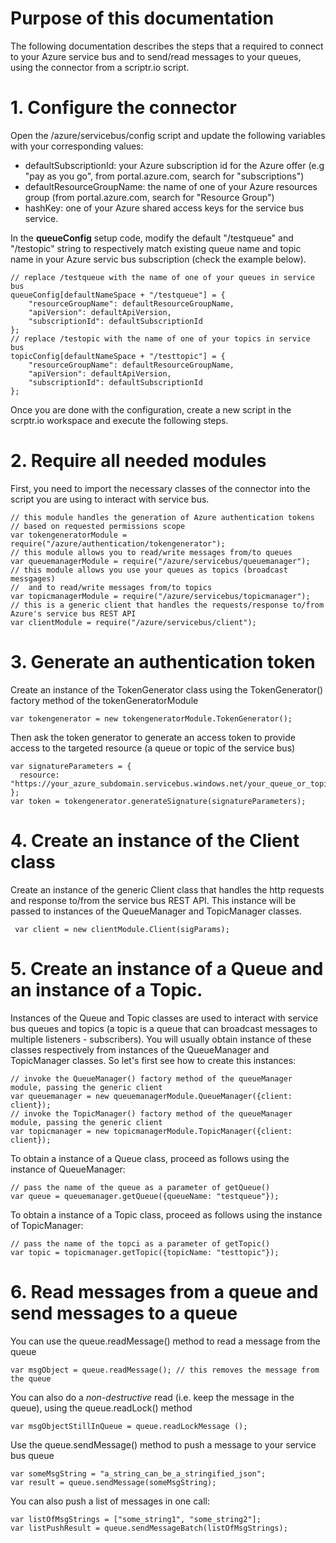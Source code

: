 # Purpose of this documentation

The following documentation describes the steps that a required to connect to your Azure service bus and to send/read messages to your queues, using the connector from a scriptr.io script.

# 1. Configure the connector

Open the /azure/servicebus/config script and update the following variables with your corresponding values:

- defaultSubscriptionId: your Azure subscription id for the Azure offer (e.g "pay as you go", from portal.azure.com, search for "subscriptions") 
- defaultResourceGroupName: the name of one of your Azure resources group (from portal.azure.com, search for "Resource Group")
- hashKey: one of your Azure shared access keys for the service bus service.

In the **queueConfig** setup code, modify the default "/testqueue" and "/testopic" string to respectively match existing queue name and topic name in your Azure servic bus subscription (check the example below).

```
// replace /testqueue with the name of one of your queues in service bus
queueConfig[defaultNameSpace + "/testqueue"] = { 
    "resourceGroupName": defaultResourceGroupName,
    "apiVersion": defaultApiVersion,
    "subscriptionId": defaultSubscriptionId
};
// replace /testopic with the name of one of your topics in service bus
topicConfig[defaultNameSpace + "/testtopic"] = {
    "resourceGroupName": defaultResourceGroupName,
    "apiVersion": defaultApiVersion,
    "subscriptionId": defaultSubscriptionId
};
```

Once you are done with the configuration, create a new script in the scrptr.io workspace and execute the following steps.

# 2. Require all needed modules

First, you need to import the necessary classes of the connector into the script you are using to interact with service bus.

```
// this module handles the generation of Azure authentication tokens
// based on requested permissions scope
var tokengeneratorModule = require("/azure/authentication/tokengenerator");
// this module allows you to read/write messages from/to queues 
var queuemanagerModule = require("/azure/servicebus/queuemanager");
// this module allows you use your queues as topics (broadcast messgages)
//  and to read/write messages from/to topics 
var topicmanagerModule = require("/azure/servicebus/topicmanager");
// this is a generic client that handles the requests/response to/from Azure's service bus REST API
var clientModule = require("/azure/servicebus/client");
```

# 3. Generate an authentication token

Create an instance of the TokenGenerator class using the TokenGenerator() factory method of the tokenGeneratorModule
```
var tokengenerator = new tokengeneratorModule.TokenGenerator();
```
Then ask the token generator to generate an access token to provide access to the targeted resource (a queue or topic of the service bus)
```
var signatureParameters = {       
  resource: "https://your_azure_subdomain.servicebus.windows.net/your_queue_or_topic_name" 
};
var token = tokengenerator.generateSignature(signatureParameters);
```
# 4. Create an instance of the Client class

Create an instance of the generic Client class that handles the http requests and response to/from the service bus REST API. This instance will be passed to instances of the QueueManager and TopicManager classes.
```
 var client = new clientModule.Client(sigParams);
 ```
 
 # 5. Create an instance of a Queue and an instance of a Topic.
 
Instances of the Queue and Topic classes are used to interact with service bus queues and topics (a topic is a queue that can broadcast messages to multiple listeners - subscribers). You will usually obtain instance of these classes respectively from instances of the QueueManager and TopicManager classes. So let's first see how to create this instances:
 
```
// invoke the QueueManager() factory method of the queueManager module, passing the generic client
var queuemanager = new queuemanagerModule.QueueManager({client: client});
// invoke the TopicManager() factory method of the queueManager module, passing the generic client
var topicmanager = new topicmanagerModule.TopicManager({client: client});
```
To obtain a instance of a Queue class, proceed as follows using the instance of QueueManager:
```
// pass the name of the queue as a parameter of getQueue()
var queue = queuemanager.getQueue({queueName: "testqueue"});
```
To obtain a instance of a Topic class, proceed as follows using the instance of TopicManager:
```
// pass the name of the topci as a parameter of getTopic()
var topic = topicmanager.getTopic({topicName: "testtopic"});
```

# 6. Read messages from a queue and send messages to a queue

You can use the queue.readMessage() method to read a message from the queue
```
var msgObject = queue.readMessage(); // this removes the message from the queue
```
You can also do a *non-destructive* read (i.e. keep the message in the queue), using the queue.readLock() method
```
var msgObjectStillInQueue = queue.readLockMessage ();
```
Use the queue.sendMessage() method to push a message to your service bus queue
```
var someMsgString = "a_string_can_be_a_stringified_json";
var result = queue.sendMessage(someMsgString);
```
You can also push a list of messages in one call:
```
var listOfMsgStrings = ["some_string1", "some_string2"];
var listPushResult = queue.sendMessageBatch(listOfMsgStrings);
```




